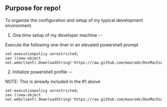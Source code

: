 Purpose for repo!
--

To organize the configuration and setup of my typical development environment.



1. One time setup of my developer machine 
--

Execute the following one-liner in an elevated powershell prompt

    set-executionpolicy unrestricted;
    iex ((new-object net.webclient).DownloadString('https://raw.github.com/maurodx/DevMachineSetup/master/Bootstrap/BootIt.ps1'))


2. Initialize powershell profile
--

 NOTE: This is already included in the #1 above

    set-executionpolicy unrestricted;
    iex ((new-object net.webclient).DownloadString('https://raw.github.com/maurodx/DevMachineSetup/master/Bootstrap/initPsProfile.ps1'))

